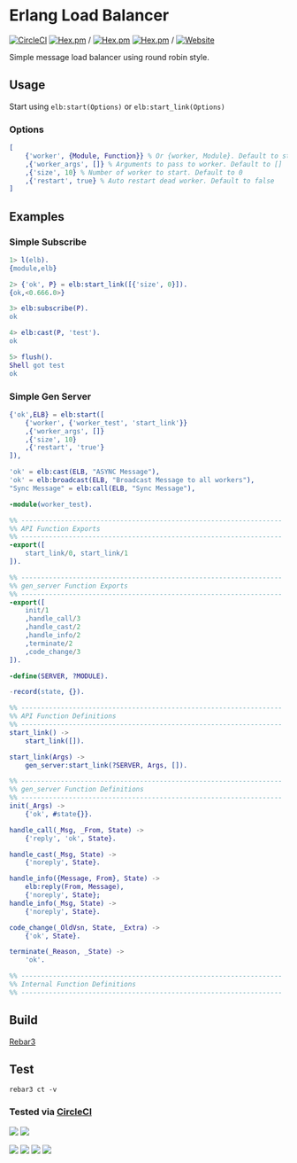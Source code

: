 # Erlang Load Balancer

[![CircleCI](https://img.shields.io/circleci/project/github/macpie/elb.svg?label=Build)](https://circleci.com/gh/macpie/elb)
[![Hex.pm](https://img.shields.io/hexpm/l/elb.svg?label=License)](https://github.com/macpie/elb/blob/master/LICENSE) /
[![Hex.pm](https://img.shields.io/hexpm/v/elb.svg)](https://hex.pm/packages/elb)
[![Hex.pm](https://img.shields.io/hexpm/dt/elb.svg?label=Downloads)](https://hex.pm/packages/elb) /
[![Website](https://img.shields.io/website-Up-Down-brightgreen-red/http/shields.io.svg?label=EDoc)](https://macpie.github.io/elb/)

Simple message load balancer using round robin style.

## Usage

Start using `elb:start(Options)` or `elb:start_link(Options)`

### Options

```Erlang
[
    {'worker', {Module, Function}} % Or {worker, Module}. Default to start_link function
    ,{'worker_args', []} % Arguments to pass to worker. Default to []
    ,{'size', 10} % Number of worker to start. Default to 0
    ,{'restart', true} % Auto restart dead worker. Default to false
]
```

## Examples

### Simple Subscribe

```Erlang
1> l(elb).
{module,elb}

2> {'ok', P} = elb:start_link([{'size', 0}]).
{ok,<0.666.0>}

3> elb:subscribe(P).
ok

4> elb:cast(P, 'test').
ok

5> flush().
Shell got test
ok
```

### Simple Gen Server

```Erlang
{'ok',ELB} = elb:start([
    {'worker', {'worker_test', 'start_link'}}
    ,{'worker_args', []}
    ,{'size', 10}
    ,{'restart', 'true'}
]),

'ok' = elb:cast(ELB, "ASYNC Message"),
'ok' = elb:broadcast(ELB, "Broadcast Message to all workers"),
"Sync Message" = elb:call(ELB, "Sync Message"),
```

```Erlang
-module(worker_test).

%% ------------------------------------------------------------------
%% API Function Exports
%% ------------------------------------------------------------------
-export([
    start_link/0, start_link/1
]).

%% ------------------------------------------------------------------
%% gen_server Function Exports
%% ------------------------------------------------------------------
-export([
    init/1
    ,handle_call/3
    ,handle_cast/2
    ,handle_info/2
    ,terminate/2
    ,code_change/3
]).

-define(SERVER, ?MODULE).

-record(state, {}).

%% ------------------------------------------------------------------
%% API Function Definitions
%% ------------------------------------------------------------------
start_link() ->
    start_link([]).

start_link(Args) ->
    gen_server:start_link(?SERVER, Args, []).

%% ------------------------------------------------------------------
%% gen_server Function Definitions
%% ------------------------------------------------------------------
init(_Args) ->
    {'ok', #state{}}.

handle_call(_Msg, _From, State) ->
    {'reply', 'ok', State}.

handle_cast(_Msg, State) ->
    {'noreply', State}.

handle_info({Message, From}, State) ->
    elb:reply(From, Message),
    {'noreply', State};
handle_info(_Msg, State) ->
    {'noreply', State}.

code_change(_OldVsn, State, _Extra) ->
    {'ok', State}.

terminate(_Reason, _State) ->
    'ok'.

%% ------------------------------------------------------------------
%% Internal Function Definitions
%% ------------------------------------------------------------------

```

## Build

[Rebar3](http://www.rebar3.org)

## Test

`rebar3 ct -v`

### Tested via [CircleCI](https://circleci.com/gh/macpie/elb)

[![](https://img.shields.io/badge/Erlang-19-brightgreen.svg)](https://hub.docker.com/_/erlang/)
[![](https://img.shields.io/badge/Erlang-20-brightgreen.svg)](https://hub.docker.com/_/erlang/)

[![](https://img.shields.io/badge/Test-dialyzer-brightgreen.svg)]()
[![](https://img.shields.io/badge/Test-xref-brightgreen.svg)]()
[![](https://img.shields.io/badge/Test-eunit-brightgreen.svg)]()
[![](https://img.shields.io/badge/Test-ct-brightgreen.svg)]()
